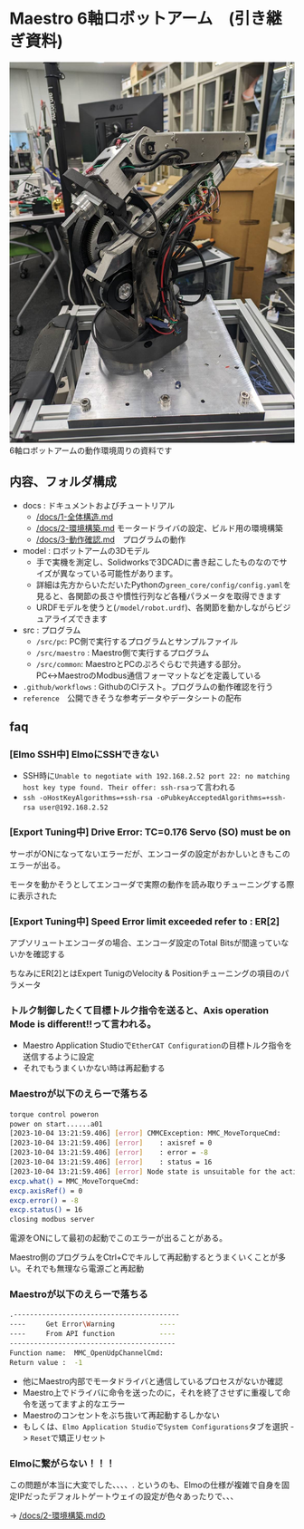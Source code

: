 # Maestro 6軸ロボットアーム　(引き継ぎ資料)

![](/docs/img/green-arm.jpg)
6軸ロボットアームの動作環境周りの資料です


## 内容、フォルダ構成

- docs : ドキュメントおよびチュートリアル
  - [/docs/1-全体構造.md](/docs/1-全体構造.md)
  - [/docs/2-環境構築.md](/docs/2-環境構築.md) モータードライバの設定、ビルド用の環境構築
  - [/docs/3-動作確認.md](/docs/3-動作確認.md)　プログラムの動作
- model : ロボットアームの3Dモデル
  - 手で実機を測定し、Solidworksで3DCADに書き起こしたものなのでサイズが異なっている可能性があります。
  - 詳細は先方からいただいたPythonの`green_core/config/config.yaml`を見ると、各関節の長さや慣性行列など各種パラメータを取得できます
  - URDFモデルを使うと(`/model/robot.urdf`)、各関節を動かしながらビジュアライズできます
- src : プログラム
  - `/src/pc`: PC側で実行するプログラムとサンプルファイル
  - `/src/maestro` : Maestro側で実行するプログラム
  - `/src/common`: MaestroとPCのぷろぐらむで共通する部分。PC↔︎MaestroのModbus通信フォーマットなどを定義している
- `.github/workflows` : GithubのCIテスト。プログラムの動作確認を行う
- `reference`　公開できそうな参考データやデータシートの配布


## faq

### [Elmo SSH中] ElmoにSSHできない

- SSH時に`Unable to negotiate with 192.168.2.52 port 22: no matching host key type found. Their offer: ssh-rsa`って言われる
- `ssh -oHostKeyAlgorithms=+ssh-rsa -oPubkeyAcceptedAlgorithms=+ssh-rsa user@192.168.2.52`


### [Export Tuning中] Drive Error: TC=0.176 Servo (SO) must be on

サーボがONになってないエラーだが、エンコーダの設定がおかしいときもこのエラーが出る。

モータを動かそうとしてエンコーダで実際の動作を読み取りチューニングする際に表示された

### [Export Tuning中] Speed Error limit exceeded refer to : ER[2]

アブソリュートエンコーダの場合、エンコーダ設定のTotal Bitsが間違っていないかを確認する

ちなみにER[2]とはExpert TunigのVelocity & Positionチューニングの項目のパラメータ

### トルク制御したくて目標トルク指令を送ると、Axis operation Mode is different!!って言われる。

- Maestro Application Studioで`EtherCAT Configuration`の目標トルク指令を送信するように設定
- それでもうまくいかない時は再起動する

### Maestroが以下のえらーで落ちる
```sh
torque control poweron
power on start......a01
[2023-10-04 13:21:59.406] [error] CMMCException: MMC_MoveTorqueCmd:
[2023-10-04 13:21:59.406] [error]    : axisref = 0
[2023-10-04 13:21:59.406] [error]    : error = -8
[2023-10-04 13:21:59.406] [error]    : status = 16
[2023-10-04 13:21:59.406] [error] Node state is unsuitable for the active function block
excp.what() = MMC_MoveTorqueCmd:
excp.axisRef() = 0
excp.error() = -8
excp.status() = 16
closing modbus server
```

電源をONにして最初の起動でこのエラーが出ることがある。

Maestro側のプログラムをCtrl+Cでキルして再起動するとうまくいくことが多い。それでも無理なら電源ごと再起動


### Maestroが以下のえらーで落ちる
```sh
.-----------------------------------------
----     Get Error\Warning           ----
----     From API function           ----
-----------------------------------------
Function name:  MMC_OpenUdpChannelCmd:
Return value :  -1
```

- 他にMaestro内部でモータドライバと通信しているプロセスがないか確認
- Maestro上でドライバに命令を送ったのに，それを終了させずに重複して命令を送ってますよ的なエラー
- Maestroのコンセントをぶち抜いて再起動するしかない
- もしくは、`Elmo Application Studio`で`System Configurations`タブを選択 -> `Reset`で矯正リセット


### Elmoに繋がらない！！！

この問題が本当に大変でした、、、、. というのも、Elmoの仕様が複雑で自身を固定IPだったデフォルトゲートウェイの設定が色々あったりで、、、

-> [/docs/2-環境構築.mdの](/docs/2-環境構築.md)
